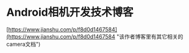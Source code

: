 # Android相机开发技术博客 #

[https://www.jianshu.com/p/f8d0d1467584](https://www.jianshu.com/p/f8d0d1467584 "该作者博客里有其它相关的camera文档")